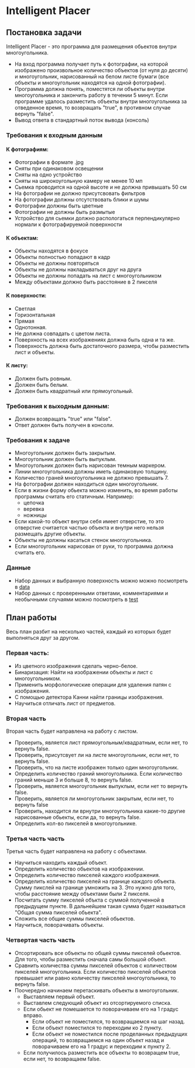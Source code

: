 # Intelligent Placer

## Постановка задачи
Intelligent Placer - это программа для размещения обьектов внутри многоугольника.
- На вход программа получает путь к фотографии, на которой изображено произвольное количество объектов (от нуля до десяти) и многоугольник, нарисованный на белом листе бумаги (все объекты и многоугольник находятся на одной фотографии).
- Программа должна понять, поместятся ли объекты внутри многоугольника и закончить работу в течении 5 минут. Если программе удалось разместить объекты внутри многоугольника за отведенное время, то возвращать "true", в противном случае вернуть "false".
- Вывод ответа в стандартный поток вывода (консоль) 

### Требования к входным данным
#### К фотографиям:
- Фотографии в формате .jpg 
- Сняты при одинаковом освещении
- Сняты на одно устройство 
- Сняты на широкоугольную камеру не менее 10 мп
- Сьемка проводится на одной высоте и не должна привышать 50 см
- На фотографии не должно присутсвовать фильтров
- На фотографии должны отсутствовать блики и шумы 
- Фотографии должны быть цветные
- Фотографии не должны быть размытые 
- Устройство для сьемки должно распологаться перпендикулярно нормали к фотографируемой поверхности 

#### К объектам: 
- Объекты находятся в фокусе 
- Объекты полностью попадают в кадр
- Объекты не должны повторяться
- Объекты не должны накладываться друг на друга 
- Объекты не должны попадать на лист с многоугольником 
- Между объектами должно быть расстояние в 2 пикселя 

#### К поверхности:
- Светлая 
- Горизонтальная 
- Прямая 
- Однотонная. 
- Не должна совпадать с цветом листа.
- Поверхность на всех изображениях должна быть одна и та же.
- Поверхность должна быть достаточного размера, чтобы разместить лист и объекты.

#### К листу:
- Должен быть ровным.
- Должен быть белым.
- Должен быть квадратный или прямоугольный. 

### Требования к выходным данным: 
- Должен возвращать "true" или "false".
- Ответ должен быть получен в консоли.

### Требования к задаче
- Многоугольник должен быть закрытым.
- Многоугольник должен быть выпуклым.
- Многоугольник должен быть нарисован темным маркером. 
- Линии многоугольника должны иметь одинаковую толщину. 
- Количество граней многоугольника не должно превышать 7. 
- На фотографии должен находиться один многоугольник. 
- Если в жизни форму обьекта можно изменить, во время работы программы считать его статичным. 
Например:
  - цепочка
  - веревка 
  - ножницы
- Если какой-то объект внутри себя имеет отверстие, то это отверстие считается частью объекта и внутри него нельзя размещать другие объекты. 
- Объекты не должны касаться стенок многоугольника.
- Если многоугольник нарисован от руки, то программа должна считать его. 

### Данные 
- Набор данных и выбранную поверхность можно можно посмотреть в [data](https://github.com/Fourroubles/Intelligent-Placer/tree/develop/data)
- Набор данных с проверенными ответами, комментариями и необычными случаями можно посмотреть в [test](https://github.com/Fourroubles/Intelligent-Placer/blob/develop/test/description.md)

## План работы
Весь план разбит на несколько частей, каждый из которых будет выполняться друг за другом.

### Первая часть:
- Из цветного изображения сделать черно-белое.
- Бинаризация: Найти на изображении объекты и лист с многоугольником. 
- Применить морфологические операции для удаления патян с изображения. 
- С помощью детектора Канни найти границы изображения. 
- Научиться отличать лист от предметов. 


### Вторая часть 
Вторая часть будет направлена на работу с листом. 

- Проверить, является лист прямоугольным/квадратным, если нет, то вернуть false.
- Проверить, присутсвует ли на листе многоугольник, если нет, то вернуть false.
- Проверить, что на листе изображен только один многоугольник. 
- Определить количество граний многоугольника. Если количество граний меньше 3 и больше 8, то вернуть false. 
- Проверить, является многоугольник выпуклым, если нет то вернуть false. 
- Проверить, является ли многоугольник закрытым, если нет, то вернуть false
- Проверить, находится ли врнутри многоугольника какие-то другие нарисованные обьекты, если да, то вернуть false.
- Определить кол-во пикселей в многоугольнике. 

### Третья часть часть 
Третья часть будет направлена на работу с объектами. 

- Научиться находить каждый объект.
- Определить количество обьектов на изображении. 
- Определить количество пикселей каждого изображения.
- Определить количество пикселей на границе каждого объекта. Сумму пикслей на границе умножить на 3. Это нужно для того, чтобы расстояние между объектами были 2 пикселя. 
- Посчитать сумму пикселей объкта с суммой полученной в предыдущем пункте. В дальнейшем такая сумма будет называться "Общая сумма пикселей обьекта".
- Сложить все общие суммы пикселей обьектов.
- Научиться, поворачивать объекты. 

### Четвертая часть часть 
- Отсортировать все объекты по общей суммы пикселей обьектов. Для того, чтобы разместить сначала самы большой объект. 
- Сравнить количества суммы пикселей объектов с количеством пикселей многоугольника. Если количество пикселей объектов превышает или равно количеству пикселей многоугольника, то вернуть false. 
- Поочередно начинаем перетаскивать объекты в многоугольник. 
  - Выставляем первый объект. 
  - Выставлем следующий объект из отсортируемого списка. 
  - Если обьект не помешается то поворачиваем его на 1 градус вправо. 
    - Если объект не поместился, то возвращаемся на шаг назад. 
    - Если объект поместился то переходим ко 2 пункту.
    - Если объект не поместился после проделанных предыдущих операций, то возвращаемся на один объект назад и поворачиваем его на 1 градус и переходим к пункту 2. 
  - Если получилось разместить все объекты то возвращем true, если нет, то возвращаем false. 
